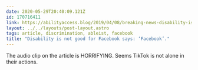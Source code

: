 ```yaml
---
date: 2020-05-29T20:40:09.121Z
id: 170716411
link: https://abilityaccess.blog/2019/04/08/breaking-news-disability-is-not-good-for-facebook-says-facebook/?
layout: ../../layouts/post-layout.astro
tags: article, discrimination, ableist, facebook
title: "Disability is not good for Facebook says: ‘Facebook’."
---
```


The audio clip on the article is HORRIFYING. Seems TikTok is not alone in their actions.
